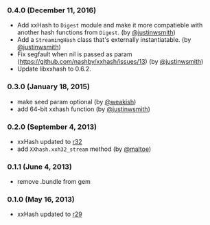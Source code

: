 ### 0.4.0  (December 11, 2016)
  * Add xxHash to `Digest` module and make it more compatieble
    with another hash functions from `Digest`. (by [@justinwsmith](https://github.com/justinwsmith))
  * Add a `StreamingHash` class that's externally instantiatable. (by [@justinwsmith](https://github.com/justinwsmith))
  * Fix segfault when nil is passed as param (https://github.com/nashby/xxhash/issues/13) (by [@justinwsmith](https://github.com/justinwsmith))
  * Update libxxhash to 0.6.2.

### 0.3.0 (January 18, 2015)
  * make seed param optional (by [@weakish](https://github.com/weakish))
  * add 64-bit xxhash function (by [@justinwsmith](https://github.com/justinwsmith))

### 0.2.0 (September 4, 2013)
  * xxHash updated to [r32](https://code.google.com/p/xxhash/source/detail?r=32)
  * add `XXhash.xxh32_stream` method (by [@maltoe](https://github.com/maltoe))

### 0.1.1 (June 4, 2013)
  * remove .bundle from gem

### 0.1.0 (May 16, 2013)
  * xxHash updated to [r29](https://code.google.com/p/xxhash/source/detail?r=29)
